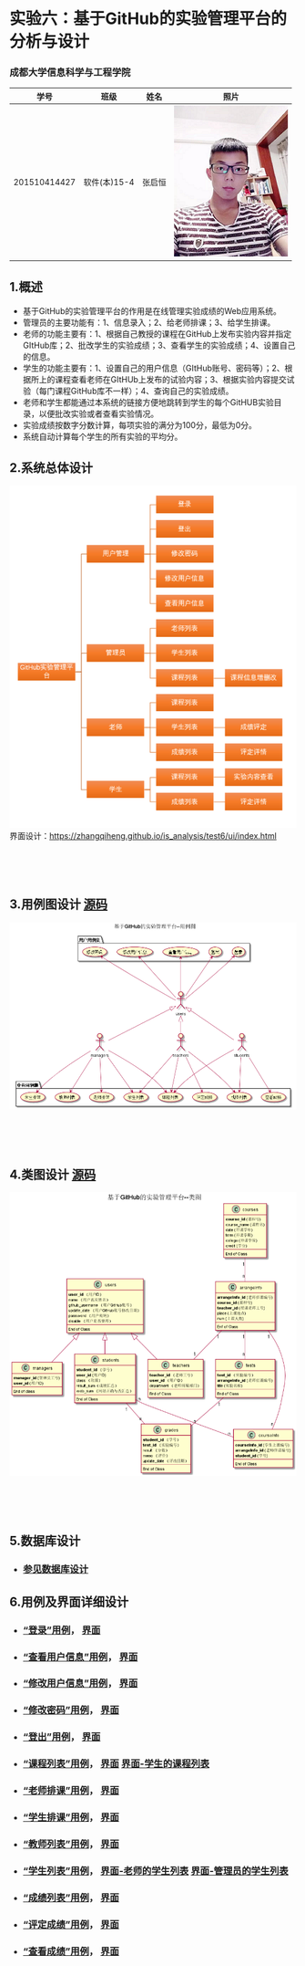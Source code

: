 # 实验六：基于GitHub的实验管理平台的分析与设计
### 成都大学信息科学与工程学院
|学号|班级|姓名|照片|
|:-------:|:-------------: | :----------:|:---:|
|201510414427|软件(本)15-4|张启恒|![MYSELF](src/myself.png)|

## 1.概述
- 基于GitHub的实验管理平台的作用是在线管理实验成绩的Web应用系统。
- 管理员的主要功能有：1、信息录入；2、给老师排课；3、给学生排课。
- 老师的功能主要有：1、根据自己教授的课程在GitHub上发布实验内容并指定GItHub库；2、批改学生的实验成绩；3、查看学生的实验成绩；4、设置自己的信息。
- 学生的功能主要有：1、设置自己的用户信息（GItHub账号、密码等）；2、根据所上的课程查看老师在GItHUb上发布的试验内容；3、根据实验内容提交试验（每门课程GitHub库不一样）；4、查询自己的实验成绩。
- 老师和学生都能通过本系统的链接方便地跳转到学生的每个GitHUB实验目录，以便批改实验或者查看实验情况。
- 实验成绩按数字分数计算，每项实验的满分为100分，最低为0分。
- 系统自动计算每个学生的所有实验的平均分。

## 2.系统总体设计
![系统总体结构设计](src/系统总体结构.png)
<br>
界面设计：https://zhangqiheng.github.io/is_analysis/test6/ui/index.html

<br><br><br>
## 3.用例图设计 [源码](src/UseCase.puml)
![用例图](src/UseCase.png)

<br><br><br>
## 4.类图设计 [源码](src/Class.puml)
![类图](src/Class.png)

<br><br><br>
## 5.数据库设计
- ### [参见数据库设计](数据库设计/sql.md)

## 6.用例及界面详细设计

- ### [“登录”用例](用例/登录.md)，   [界面](https://zhangqiheng.github.io/is_analysis/test6/ui/登录.html)
- ### [“查看用户信息”用例](用例/查看用户信息.md)，   [界面](https://zhangqiheng.github.io/is_analysis/test6/ui/顶部菜单.html)
- ### [“修改用户信息”用例](用例/修改用户信息.md)，   [界面](https://zhangqiheng.github.io/is_analysis/test6/ui/顶部菜单.html)
- ### [“修改密码”用例](用例/修改密码.md)，   [界面](https://zhangqiheng.github.io/is_analysis/test6/ui/顶部菜单.html)
- ### [“登出”用例](用例/登出.md)，   [界面](https://zhangqiheng.github.io/is_analysis/test6/ui/顶部菜单.html)
- ### [“课程列表”用例](用例/课程列表.md)，   [界面](https://zhangqiheng.github.io/is_analysis/test6/ui/课程列表.html)      [界面-学生的课程列表](https://zhangqiheng.github.io/is_analysis/test6/ui/学生的课程列表.html)
- ### [“老师排课”用例](用例/老师排课.md)，   [界面](https://zhangqiheng.github.io/is_analysis/test6/ui/老师排课.html)
- ### [“学生排课”用例](用例/学生排课.md)，   [界面](https://zhangqiheng.github.io/is_analysis/test6/ui/学生排课.html)
- ### [“教师列表”用例](用例/教师列表.md)，   [界面](https://zhangqiheng.github.io/is_analysis/test6/ui/教师列表.html)
- ### [“学生列表”用例](用例/学生列表.md)，   [界面-老师的学生列表](https://zhangqiheng.github.io/is_analysis/test6/ui/老师的学生列表.html)       [界面-管理员的学生列表](https://zhangqiheng.github.io/is_analysis/test6/ui/管理员的学生列表.html)
- ### [“成绩列表”用例](用例/成绩列表.md)，   [界面](https://zhangqiheng.github.io/is_analysis/test6/ui/成绩列表.html)
- ### [“评定成绩”用例](用例/评定成绩.md)，   [界面](https://zhangqiheng.github.io/is_analysis/test6/ui/实验成绩评定页面.html)
- ### [“查看成绩”用例](用例/查看成绩.md)，   [界面](https://zhangqiheng.github.io/is_analysis/test6/ui/实验成绩详情页面.html)

